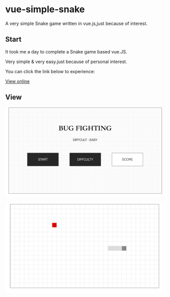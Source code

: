 # vue-simple-snake
A very simple Snake game written in vue.js,just because of interest.

## Start

It took me a day to complete a Snake game based vue.JS.

Very simple & very easy.just because of personal interest.

You can click the link below to experience:

[View online](http://www.tangyida.top/static/game/index.html)

## View

![实例0](https://raw.githubusercontent.com/xdnloveme/vue-simple-snake/master/image/demo1.png)

![实例1](https://raw.githubusercontent.com/xdnloveme/vue-simple-snake/master/image/demo.png)
